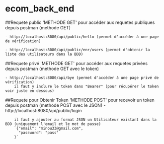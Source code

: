 # ecom_back_end

##Requete public 'METHODE GET'
pour accéder aux requetes publiques depuis postman (methode GET)

    - http://localhost:8080/api/public/hello (permet d'accéder à une page de vérification)

    - http://localhost:8080/api/public/enr/users (permet d'obtenir la liste des utilisateurs dans la BDD)


##Requete privé 'METHODE GET'
pour accéder aux requetes privées depuis postman (methode GET avec le token)

    - http://localhost:8080/api/bye (permet d'accéder à une page privé de vérification)
        il faut y inclure le token dans "Bearer" (pour récupérer le token voir juste en dessous)


##Requete pour Obtenir Token 'METHODE POST'
pour recevoir un token depuis postman (methode POST avec le JSON)
    - http://localhost:8080/api/public/login

        il faut y ajouter au format JSON un Utilisateur existant dans la BDD (uniquement l'email et le mot de passe)
        `{"email": "minou33@gmail.com",
          "password": "pass"
        }`




